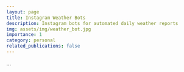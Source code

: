 ```yaml
---
layout: page
title: Instagram Weather Bots
description: Instagram bots for automated daily weather reports
img: assets/img/weather_bot.jpg
importance: 1
category: personal
related_publications: false
---
```


...

